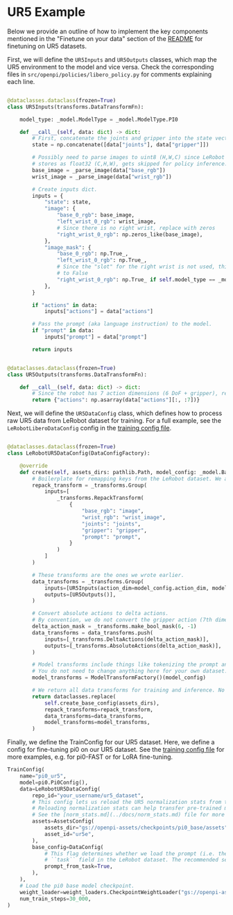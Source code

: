 # UR5 Example

Below we provide an outline of how to implement the key components mentioned in the "Finetune on your data" section of the [README](../README.md) for finetuning on UR5 datasets.

First, we will define the `UR5Inputs` and `UR5Outputs` classes, which map the UR5 environment to the model and vice versa. Check the corresponding files in `src/openpi/policies/libero_policy.py` for comments explaining each line.

```python

@dataclasses.dataclass(frozen=True)
class UR5Inputs(transforms.DataTransformFn):

    model_type: _model.ModelType = _model.ModelType.PI0

    def __call__(self, data: dict) -> dict:
        # First, concatenate the joints and gripper into the state vector.
        state = np.concatenate([data["joints"], data["gripper"]])

        # Possibly need to parse images to uint8 (H,W,C) since LeRobot automatically
        # stores as float32 (C,H,W), gets skipped for policy inference.
        base_image = _parse_image(data["base_rgb"])
        wrist_image = _parse_image(data["wrist_rgb"])

        # Create inputs dict.
        inputs = {
            "state": state,
            "image": {
                "base_0_rgb": base_image,
                "left_wrist_0_rgb": wrist_image,
                # Since there is no right wrist, replace with zeros
                "right_wrist_0_rgb": np.zeros_like(base_image),
            },
            "image_mask": {
                "base_0_rgb": np.True_,
                "left_wrist_0_rgb": np.True_,
                # Since the "slot" for the right wrist is not used, this mask is set
                # to False
                "right_wrist_0_rgb": np.True_ if self.model_type == _model.ModelType.PI0_FAST else np.False_,
            },
        }

        if "actions" in data:
            inputs["actions"] = data["actions"]

        # Pass the prompt (aka language instruction) to the model.
        if "prompt" in data:
            inputs["prompt"] = data["prompt"]

        return inputs


@dataclasses.dataclass(frozen=True)
class UR5Outputs(transforms.DataTransformFn):

    def __call__(self, data: dict) -> dict:
        # Since the robot has 7 action dimensions (6 DoF + gripper), return the first 7 dims
        return {"actions": np.asarray(data["actions"][:, :7])}

```

Next, we will define the `UR5DataConfig` class, which defines how to process raw UR5 data from LeRobot dataset for training. For a full example, see the `LeRobotLiberoDataConfig` config in the [training config file](https://github.com/physical-intelligence/openpi/blob/main/src/openpi/training/config.py).

```python

@dataclasses.dataclass(frozen=True)
class LeRobotUR5DataConfig(DataConfigFactory):

    @override
    def create(self, assets_dirs: pathlib.Path, model_config: _model.BaseModelConfig) -> DataConfig:
        # Boilerplate for remapping keys from the LeRobot dataset. We assume no renaming needed here.
        repack_transform = _transforms.Group(
            inputs=[
                _transforms.RepackTransform(
                    {
                        "base_rgb": "image",
                        "wrist_rgb": "wrist_image",
                        "joints": "joints",
                        "gripper": "gripper",
                        "prompt": "prompt",
                    }
                )
            ]
        )

        # These transforms are the ones we wrote earlier.
        data_transforms = _transforms.Group(
            inputs=[UR5Inputs(action_dim=model_config.action_dim, model_type=model_config.model_type)],
            outputs=[UR5Outputs()],
        )

        # Convert absolute actions to delta actions.
        # By convention, we do not convert the gripper action (7th dimension).
        delta_action_mask = _transforms.make_bool_mask(6, -1)
        data_transforms = data_transforms.push(
            inputs=[_transforms.DeltaActions(delta_action_mask)],
            outputs=[_transforms.AbsoluteActions(delta_action_mask)],
        )

        # Model transforms include things like tokenizing the prompt and action targets
        # You do not need to change anything here for your own dataset.
        model_transforms = ModelTransformFactory()(model_config)

        # We return all data transforms for training and inference. No need to change anything here.
        return dataclasses.replace(
            self.create_base_config(assets_dirs),
            repack_transforms=repack_transform,
            data_transforms=data_transforms,
            model_transforms=model_transforms,
        )

```

Finally, we define the TrainConfig for our UR5 dataset. Here, we define a config for fine-tuning pi0 on our UR5 dataset. See the [training config file](https://github.com/physical-intelligence/openpi/blob/main/src/openpi/training/config.py) for more examples, e.g. for pi0-FAST or for LoRA fine-tuning.

```python
TrainConfig(
    name="pi0_ur5",
    model=pi0.Pi0Config(),
    data=LeRobotUR5DataConfig(
        repo_id="your_username/ur5_dataset",
        # This config lets us reload the UR5 normalization stats from the base model checkpoint.
        # Reloading normalization stats can help transfer pre-trained models to new environments.
        # See the [norm_stats.md](../docs/norm_stats.md) file for more details.
        assets=AssetsConfig(
            assets_dir="gs://openpi-assets/checkpoints/pi0_base/assets",
            asset_id="ur5e",
        ),
        base_config=DataConfig(
            # This flag determines whether we load the prompt (i.e. the task instruction) from the
            # ``task`` field in the LeRobot dataset. The recommended setting is True.
            prompt_from_task=True,
        ),
    ),
    # Load the pi0 base model checkpoint.
    weight_loader=weight_loaders.CheckpointWeightLoader("gs://openpi-assets/checkpoints/pi0_base/params"),
    num_train_steps=30_000,
)
```





